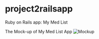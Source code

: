 # project2railsapp
Ruby on Rails app: My Med List

The Mock-up of My Med List App
<img src="project2railsapp/app/assets/images/railsmockup.jpg" alt="Mockup" style="max-width:100%;">
